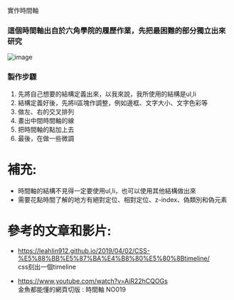 實作時間軸

### 這個時間軸出自於六角學院的履歷作業，先把最困難的部分獨立出來研究
![image](https://user-images.githubusercontent.com/30917086/101270073-56810580-37b0-11eb-825c-38b84cbc9268.png)

### 製作步驟
1. 先將自己想要的結構定義出來，以我來說，我所使用的結構是ul,li
1. 結構定義好後，先將li區塊作調整，例如邊框、文字大小、文字色彩等
1. 做左、右的交叉排列
1. 畫出中間時間軸的線
1. 把時間軸的點加上去
1. 最後，在做一些微調

# 補充:
* 時間軸的結構不見得一定要使用ul,li，也可以使用其他結構做出來
* 需要花點時間了解的地方有絕對定位、相對定位、z-index、偽類別和偽元素

# 參考的文章和影片:
* https://leahlin912.github.io/2019/04/02/CSS-%E5%88%BB%E5%87%BA%E4%B8%80%E5%80%8Btimeline/ 
  <br>
  css刻出一個timeline

* https://www.youtube.com/watch?v=AiR22hCQOGs
  <br>
  金魚都能懂的網頁切版 : 時間軸 NO019
  
  


